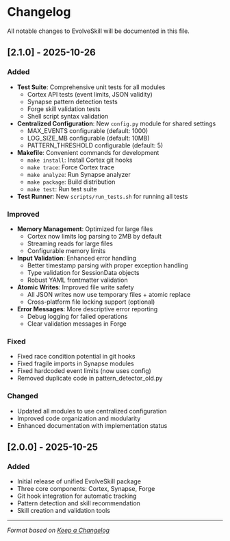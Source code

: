 # Changelog

All notable changes to EvolveSkill will be documented in this file.

## [2.1.0] - 2025-10-26

### Added
- **Test Suite**: Comprehensive unit tests for all modules
  - Cortex API tests (event limits, JSON validity)
  - Synapse pattern detection tests
  - Forge skill validation tests
  - Shell script syntax validation
- **Centralized Configuration**: New `config.py` module for shared settings
  - MAX_EVENTS configurable (default: 1000)
  - LOG_SIZE_MB configurable (default: 10MB)
  - PATTERN_THRESHOLD configurable (default: 5)
- **Makefile**: Convenient commands for development
  - `make install`: Install Cortex git hooks
  - `make trace`: Force Cortex trace
  - `make analyze`: Run Synapse analyzer
  - `make package`: Build distribution
  - `make test`: Run test suite
- **Test Runner**: New `scripts/run_tests.sh` for running all tests

### Improved
- **Memory Management**: Optimized for large files
  - Cortex now limits log parsing to 2MB by default
  - Streaming reads for large files
  - Configurable memory limits
- **Input Validation**: Enhanced error handling
  - Better timestamp parsing with proper exception handling
  - Type validation for SessionData objects
  - Robust YAML frontmatter validation
- **Atomic Writes**: Improved file write safety
  - All JSON writes now use temporary files + atomic replace
  - Cross-platform file locking support (optional)
- **Error Messages**: More descriptive error reporting
  - Debug logging for failed operations
  - Clear validation messages in Forge

### Fixed
- Fixed race condition potential in git hooks
- Fixed fragile imports in Synapse modules
- Fixed hardcoded event limits (now uses config)
- Removed duplicate code in pattern_detector_old.py

### Changed
- Updated all modules to use centralized configuration
- Improved code organization and modularity
- Enhanced documentation with implementation status

## [2.0.0] - 2025-10-25

### Added
- Initial release of unified EvolveSkill package
- Three core components: Cortex, Synapse, Forge
- Git hook integration for automatic tracking
- Pattern detection and skill recommendation
- Skill creation and validation tools

---

*Format based on [Keep a Changelog](https://keepachangelog.com/en/1.0.0/)*
